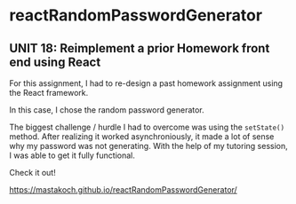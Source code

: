 # reactRandomPasswordGenerator

## UNIT 18: Reimplement a prior Homework front end using React
For this assignment, I had to re-design a past homework assignment using the React framework.

In this case, I chose the random password generator.

The biggest challenge / hurdle I had to overcome was using the `setState()` method. After realizing it worked asynchroniously, it made a lot of sense why my password was not generating. With the help of my tutoring session, I was able to get it fully functional.

Check it out!

https://mastakoch.github.io/reactRandomPasswordGenerator/